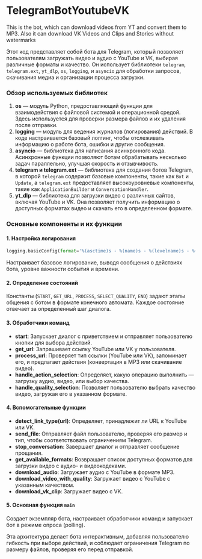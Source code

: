 # TelegramBotYoutubeVK
This is the bot, which can download videos from YT and convert them to MP3. Also it can download VK Videos and Clips and Stories without watermarks

Этот код представляет собой бота для Telegram, который позволяет пользователям загружать видео и аудио с YouTube и VK, выбирая различные форматы и качество. Он использует библиотеки `telegram`, `telegram.ext`, `yt_dlp`, `os`, `logging`, и `asyncio` для обработки запросов, скачивания медиа и организации процесса загрузки.

### Обзор используемых библиотек

1. **os** — модуль Python, предоставляющий функции для взаимодействия с файловой системой и операционной средой. Здесь используется для проверки размера файлов и их удаления после отправки.
2. **logging** — модуль для ведения журналов (логирования) действий. В коде настраивается базовый логгинг, чтобы отслеживать информацию о работе бота, ошибки и другие сообщения.
3. **asyncio** — библиотека для написания асинхронного кода. Асинхронные функции позволяют ботам обрабатывать несколько задач параллельно, улучшая скорость и отзывчивость.
4. **telegram и telegram.ext** — библиотека для создания ботов Telegram, в которой `telegram` содержит базовые компоненты, такие как `Bot` и `Update`, а `telegram.ext` предоставляет высокоуровневые компоненты, такие как `ApplicationBuilder` и `ConversationHandler`.
5. **yt_dlp** — библиотека для загрузки видео с различных сайтов, включая YouTube и VK. Она позволяет получить информацию о доступных форматах видео и скачать его в определенном формате.

### Основные компоненты и их функции

#### 1. Настройка логирования
```python
logging.basicConfig(format='%(asctime)s - %(name)s - %(levelname)s - %(message)s', level=logging.INFO)
```
Настраивает базовое логирование, выводя сообщения о действиях бота, уровне важности события и времени.

#### 2. Определение состояний
Константы (`START`, `GET_URL`, `PROCESS`, `SELECT_QUALITY`, `END`) задают этапы общения с ботом в формате конечного автомата. Каждое состояние отвечает за определенный шаг диалога.

#### 3. Обработчики команд
- **start**: Запускает диалог с приветствием и отправляет пользователю кнопки для выбора действий.
- **get_url**: Запрашивает ссылку YouTube или VK у пользователя.
- **process_url**: Проверяет тип ссылки (YouTube или VK), запоминает его, и предлагает действия (конвертация в MP3 или скачивание видео).
- **handle_action_selection**: Определяет, какую операцию выполнить — загрузку аудио, видео, или выбор качества.
- **handle_quality_selection**: Позволяет пользователю выбрать качество видео, загружая его в указанном формате.

#### 4. Вспомогательные функции
- **detect_link_type(url)**: Определяет, принадлежит ли URL к YouTube или VK.
- **send_file**: Отправляет файл пользователю, проверяя его размер и тип, чтобы соответствовать ограничениям Telegram.
- **stop_conversation**: Завершает диалог и отправляет сообщение прощания.
- **get_available_formats**: Возвращает список доступных форматов для загрузки видео с аудио- и видеокодеками.
- **download_audio**: Загружает аудио с YouTube в формате MP3.
- **download_video_with_quality**: Загружает видео с YouTube с указанным качеством.
- **download_vk_clip**: Загружает видео с VK.

#### 5. Основная функция `main`
Создает экземпляр бота, настраивает обработчики команд и запускает бот в режиме опроса (polling).

Эта архитектура делает бота интерактивным, добавляя пользователю гибкость при выборе действий, и соблюдает ограничения Telegram по размеру файлов, проверяя его перед отправкой.
